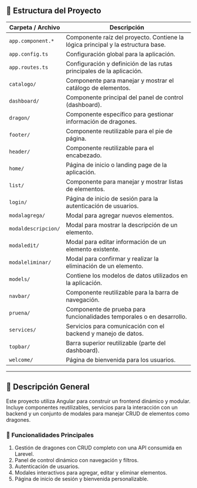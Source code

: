 ## 📂 Estructura del Proyecto

| **Carpeta / Archivo**      | **Descripción**                                                                              
|----------------------------|---------------------------------------------------------------------------------------------|
| `app.component.*`          | Componente raíz del proyecto. Contiene la lógica principal y la estructura base.            |
| `app.config.ts`            | Configuración global para la aplicación.                                                    |
| `app.routes.ts`            | Configuración y definición de las rutas principales de la aplicación.                       |
| `catalogo/`                | Componente para manejar y mostrar el catálogo de elementos.                                 |
| `dashboard/`               | Componente principal del panel de control (dashboard).                                      |
| `dragon/`                  | Componente específico para gestionar información de dragones.                               |
| `footer/`                  | Componente reutilizable para el pie de página.                                              |
| `header/`                  | Componente reutilizable para el encabezado.                                                 |
| `home/`                    | Página de inicio o landing page de la aplicación.                                           |
| `list/`                    | Componente para manejar y mostrar listas de elementos.                                      |
| `login/`                   | Página de inicio de sesión para la autenticación de usuarios.                               |
| `modalagrega/`             | Modal para agregar nuevos elementos.                                                        |
| `modaldescripcion/`        | Modal para mostrar la descripción de un elemento.                                           |
| `modaledit/`               | Modal para editar información de un elemento existente.                                     |
| `modaleliminar/`           | Modal para confirmar y realizar la eliminación de un elemento.                              |
| `models/`                  | Contiene los modelos de datos utilizados en la aplicación.                                  |
| `navbar/`                  | Componente reutilizable para la barra de navegación.                                        |
| `pruena/`                  | Componente de prueba para funcionalidades temporales o en desarrollo.                       |
| `services/`                | Servicios para comunicación con el backend y manejo de datos.                               |
| `topbar/`                  | Barra superior reutilizable (parte del dashboard).                                          |
| `welcome/`                 | Página de bienvenida para los usuarios.                                                     |

---

## 📜 Descripción General

Este proyecto utiliza Angular para construir un frontend dinámico y modular. Incluye componentes reutilizables, servicios para la interacción con un backend y un conjunto de modales para manejar CRUD de elementos como dragones.

### 🚀 Funcionalidades Principales
1. Gestión de dragones con CRUD completo con una API consumida en Larevel.
2. Panel de control dinámico con navegación y filtros.
3. Autenticación de usuarios.
4. Modales interactivos para agregar, editar y eliminar elementos.
5. Página de inicio de sesión y bienvenida personalizable.
